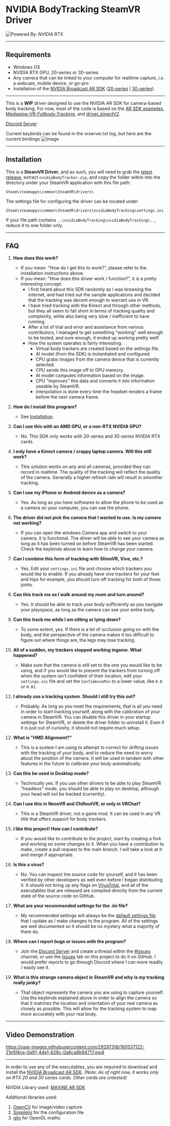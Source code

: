 # NVIDIA BodyTracking SteamVR Driver

![Powered By: NVIDIA RTX](https://user-images.githubusercontent.com/29297318/159997280-2131e876-42bd-4c8b-9472-7c88c6c7ba60.png)

----

## Requirements

* Windows OS
* NVIDIA RTX GPU, 20-series or 30-series
* Any camera that can be linked to your computer for realtime capture, *i.e.* a webcam, mobile device, or go-pro
* Installation of the [NVIDIA Broadcast AR SDK](https://www.nvidia.com/en-us/geforce/broadcasting/broadcast-sdk/resources/) ([20-series](https://international.download.nvidia.com/Windows/broadcast/sdk/v0.7.6/nvidia_ar_sdk_installer_turing.exe) | [30-series](https://international.download.nvidia.com/Windows/broadcast/sdk/0.7.6/nvidia_ar_sdk_installer_ampere.exe))

---

This is a **WIP** driver designed to use the NVIDIA AR SDK for camera-based body tracking.
For now, most of the code is based on the [AR SDK examples](https://github.com/NVIDIA/MAXINE-AR-SDK), [Mediapipe-VR-Fullbody-Tracking](https://github.com/ju1ce/Mediapipe-VR-Fullbody-Tracking), and [driver_kinectV2](https://github.com/SDraw/driver_kinectV2/blob/master/driver_kinectV2).

[Discord Server](https://discord.gg/XjkyuwRW6Z)


Current keybinds can be found in the vrserver.txt log, but here are the current bindings
![image](https://user-images.githubusercontent.com/29297318/160949112-6ada034d-ef79-4208-ae32-474c637a7785.png)

----

## Installation

This is a **SteamVR Driver**, and as such, you will need to grab the [latest release](https://github.com/Wunder-Wulfe/NVIDIA-BodyTracking/releases/latest), extract ``nvidiaBodyTracker.zip``, and copy the folder within into the directory under your SteamVR application with this file path: 

``Steam\steamapps\common\SteamVR\drivers\``


The settings file for configuring the driver can be located under 

``Steam\steamapps\common\SteamVR\drivers\nvidiaBodyTracking\settings.ini``

If your file path contains ``..\nvidiaBodyTracking\nvidiaBodyTracking\..``, reduce it to one folder only.

----

## FAQ

1. **How does this work?**
    * If you mean: "How do I get this to work?", please refer to the installation instructions above.
    * If you mean: "How does this driver work / function?", it is a pretty interesting concept.
        * I first heard about this SDK randomly as I was browsing the internet, and had tried out the sample applications and decided that the tracking was decent enough to warrant use in VR.
        * I have tried tracking with the Kinect and through other methods, but they all seem to fall short in terms of tracking quality and complexity, while also being very slow / inefficient to have running.
        * After a lot of trial and error and assistance from various contributors, I managed to get something "working" well enough to be tested, and sure enough, it ended up working pretty well!
        * How the system operates is fairly interesting:
            * Virtual body trackers are created based on the settings file.
            * AI model (from the SDK) is instantiated and configured.
            * CPU grabs images from the camera device that is currently selected.
            * CPU sends this image off to GPU memory.
            * AI model computes information based on the image.
            * CPU *"improves"* this data and converts it into information useable by SteamVR.
            * Interpolation is done every time the headset renders a frame before the next camera frame.

2. **How do I install this program?**
    * See [Installation](#installation).
3. **Can I use this with an AMD GPU, or a non-RTX NVIDIA GPU?**
    * No. This SDK only works with 20-series and 30-series NVIDIA RTX cards.
4. **I only have a Kinect camera / crappy laptop camera. Will this still work?**
    * This solution works on any and all cameras, provided they can record in realtime. The quality of the tracking will reflect the quality of the camera. Generally a higher refresh rate will result in smoother tracking.
5. **Can I use my iPhone or Android device as a camera?**
    * Yes. As long as you have softwares to allow the phone to be used as a camera on your computer, you can use the phone.
6. **The driver did not pick the camera that I wanted to use. Is my camera not working?**
    * If you can open the windows Camera app and switch to your camera, it is functional. The driver will be able to see your camera as long as it has been turned on before SteamVR has been started. Check the keybinds above to learn how to change your camera.
7. **Can I combine this form of tracking with SlimeVR, Vive, etc.?**
    * Yes. Edit your ``settings.ini`` file and choose which trackers you would like to enable. If you already have vive trackers for your feet and hips for example, you should turn off tracking for both of those joints.
8. **Can this track me as I walk around my room and turn around?**
    * Yes. It should be able to track your body sufficiently as you navigate your playspace, as long as the camera can see your entire body.
9. **Can this track me while I am sitting or lying down?**
    * To some extent, yes. If there is a lot of occlusion going on with the body, and the perspective of the camera makes it too difficult to figure out where things are, the legs may lose tracking.
10. **All of a sudden, my trackers stopped working ingame. What happened?**
    * Make sure that the camera is still set to the one you would like to be using, and if you would like to prevent the trackers from turning off when the system isn't confident of their location, edit your ``settings.ini`` file and set the ``ConfidenceMin`` to a lower value, like `0.0` or `0.01`.
11. **I already use a tracking system. Should I still try this out?**
    * Probably. As long as you meet the requirements, that is all you need in order to start tracking yourself, along with the calibration of your camera in SteamVR. You can disable this driver in your startup settings for SteamVR, or delete the driver folder to uninstall it. Even if it is just out of curiosity, it should not require much setup.
12. **What is "HMD Alignment?"**
    * This is a system I am using to attempt to correct for drifting issues with the tracking of your body, and to reduce the need to worry about the position of the camera. It will be used in tandem with other features in the future to calibrate your body automatically.
13. **Can this be used in Desktop mode?**
    * Technically yes. If you use other drivers to be able to play SteamVR "headless" mode, you should be able to play on desktop, although your head will not be tracked (currently).
14. **Can I use this in NeosVR and ChilloutVR, or only in VRChat?**
    * This is a SteamVR driver, not a game mod. It can be used in any VR title that offers support for body trackers.
15. **I like this project! How can I contribute?**
    * If you would like to contribute to the project, start by creating a fork and working on some changes to it. When you have a contribution to make, create a pull request to the main branch. I will take a look at it and merge if appropriate.
16. **Is this a virus?**
    * No. You can inspect the source code for yourself, and it has been verified by other developers as well even before I began distributing it. It should not bring up any flags on [VirusTotal](https://www.virustotal.com/gui/file/7027b3a6f529d57dad192fc274225daea5120793310425abc23ec2e847545a8a?nocache=1), and all of the executables that are released are compiled directly from the current state of the source code on GitHub.
17. **What are your recommended settings for the .ini file?**
    * My recommended settings will always be the [default settings file](https://github.com/Wunder-Wulfe/NVIDIA-BodyTracking/blob/main/settings.ini) that I update as I make changes to the program. All of the settings are well documented so it should be no mystery what a majority of them do.
18. **Where can I report bugs or issues with the program?**
    * Join the [Discord Server](https://discord.gg/XjkyuwRW6Z) and create a thread within the [#issues](https://discord.com/channels/956633023011520593/956910830627213402) channel, or use the [Issues](https://github.com/Wunder-Wulfe/NVIDIA-BodyTracking/issues) tab on this project to do it on GitHub. I would prefer reports to go through Discord where I can more readily / easily see it.
19. **What is this strange camera object in SteamVR and why is my tracking really janky?**
    * That object represents the camera you are using to capture yourself. Use the keybinds explained above in order to align the camera so that it matches the location and orientation of your real camera as closely as possible. This will allow for the tracking system to map more accurately with your real body.

----

## Video Demonstration

https://user-images.githubusercontent.com/29297318/160537122-21e5f4ce-0a91-44e1-828c-0a6ca8b94717.mp4

----

In order to use any of the executables, you are required to download and install the [NVIDIA Broadcast AR SDK](https://www.nvidia.com/en-us/geforce/broadcasting/broadcast-sdk/resources/).
*(Note: As of right now, it works only on RTX 20 and 30 series cards. Other cards are untested)*

NVIDIA Library used: [MAXINE AR SDK](https://github.com/NVIDIA/MAXINE-AR-SDK)

Additional libraries used:

1. [OpenCV](https://github.com/opencv/opencv) for image/video capture
2. [SimpleIni](https://github.com/brofield/simpleini) for the configuration file
3. [glm](https://github.com/g-truc/glm) for OpenGL maths
